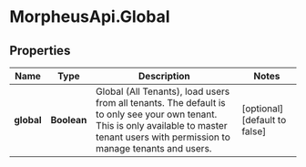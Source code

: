 # MorpheusApi.Global

## Properties

Name | Type | Description | Notes
------------ | ------------- | ------------- | -------------
**global** | **Boolean** | Global (All Tenants), load users from all tenants. The default is to only see your own tenant. This is only available to master tenant users with permission to manage tenants and users. | [optional] [default to false]


